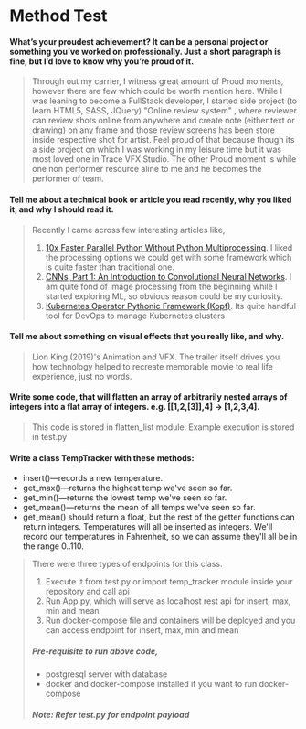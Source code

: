 # Method Test


#### What’s your proudest achievement? It can be a personal project or something you’ve worked on professionally. Just a short paragraph is fine, but I’d love to know why you’re proud of it.
> Through out my carrier, I witness great amount of Proud moments, however there are few which could be worth mention here. 
While I was leaning to become a FullStack developer, I started side project (to learn HTML5, SASS, JQuery) "Online review system" , where reviewer can review shots online from anywhere and create note (either text or drawing) on any frame and those review screens has been store inside respective shot for artist. Feel proud of that because though its a side project on which I was working in my leisure time but it was most loved one in Trace VFX Studio.
The other Proud moment is while one non performer resource aline to me and he becomes the performer of team.

#### Tell me about a technical book or article you read recently, why you liked it, and why I should read it.
> Recently I came across few interesting articles like, 
> 1. [10x Faster Parallel Python Without Python Multiprocessing](https://towardsdatascience.com/10x-faster-parallel-python-without-python-multiprocessing-e5017c93cce1). I liked the processing options we could get with some framework which is quite faster than traditional one.
> 2. [CNNs, Part 1: An Introduction to Convolutional Neural Networks](https://victorzhou.com/blog/intro-to-cnns-part-1/). I am quite fond of image processing from the beginning while I started exploring ML, so obvious reason could be my curiosity.
> 3. [Kubernetes Operator Pythonic Framework (Kopf)](https://github.com/zalando-incubator/kopf). Its quite handful tool for DevOps to manage Kubernetes clusters 


#### Tell me about something on visual effects that you really like, and why.
> Lion King (2019)'s Animation and VFX. The trailer itself drives you how technology helped to recreate memorable movie to real life experience, just no words.


#### Write some code, that will flatten an array of arbitrarily nested arrays of integers into a flat array of integers. e.g. [[1,2,[3]],4] -> [1,2,3,4].
> This code is stored in flatten_list module. Example execution is stored in test.py

#### Write a class TempTracker with these methods:
- insert()—records a new temperature.
- get_max()—returns the highest temp we've seen so far.
- get_min()—returns the lowest temp we've seen so far.
- get_mean()—returns the mean of all temps we've seen so far.
- get_mean() should return a float, but the rest of the getter functions can return integers. Temperatures will all be inserted as integers. We'll record our temperatures in Fahrenheit, so we can assume they'll all be in the range 0..110.
> There were three types of endpoints for this class. 
> 1. Execute it from test.py or import temp_tracker module inside your repository and call api
> 2. Run App.py, which will serve as localhost rest api for insert, max, min and mean
> 3. Run docker-compose file and containers will be deployed and you can access endpoint for insert, max, min and mean
> ##### Pre-requisite to run above code,
> - postgresql server with database
> - docker and docker-compose installed if you want to run docker-compose
> ##### Note: Refer test.py for endpoint payload 